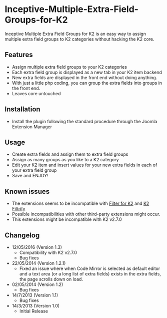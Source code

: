 # Inceptive-Multiple-Extra-Field-Groups-for-K2
Inceptive Multiple Extra Field Groups for K2 is an easy way to assign multiple extra field groups to K2 categories without hacking the K2 core.

## Features

*   Assign multiple extra field groups to your K2 categories
*   Each extra field group is displayed as a new tab in your K2 item backend
*   New extra fields are displayed in the front end without doing anything.
*   With just a little php coding, you can group the extra fields into groups in the front end.
*   Leaves core untouched

## Installation

*   Install the plugin following the standard procedure through the Joomla Extension Manager

## Usage

*   Create extra fields and assign them to extra field groups
*   Assign as many groups as you like to a K2 category
*   Edit your K2 item and insert values for your new extra fields in each of your extra field group
*   Save and ENJOY!

## Known issues

*   The extensions seems to be incompatible with [Filter for K2](http://extensions.joomla.org/extensions/extension-specific/k2-extensions/22654) and [K2 Filtrify](http://extensions.joomla.org/extensions/extension-specific/k2-extensions/20787)
*   Possible incompatibilities with other third-party extensions might occur.
*   This extensions might be incompatible with K2 v2.7.0

## Changelog

*   12/05/2016 (Version 1.3)
    *   Compatibility with K2 v2.7.0
    *   Bug fixes
*   22/05/2014 (Version 1.2.1)
    *   Fixed an issue where when Code Mirror is selected as default editor and a text area (or a long list of extra fields) exists in the extra fields, the page scrolls down on load.
*   02/05/2014 (Version 1.2)
    *   Bug fixes
*   14/7/2013 (Version 1.1)
    *   Bug fixes
*   14/3/2013 (Version 1.0)
    *   Initial Release
